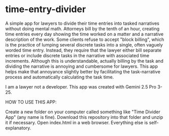 # time-entry-divider
A simple app for lawyers to divide their time entries into tasked narratives without doing mental math.  Attorneys bill by the tenth of an hour, creating time entries every day showing the time worked on a matter and a narrative description of the work. Some clients refuse to accept "block billing", which is the practice of lumping several discrete tasks into a single, often vaguely worded time entry.  Instead, they require that the lawyer either bill separate entries or include discrete tasks in the narrative with associated time increments. 
 Although this is understandable, actually billing by the task and dividing the narrative is annoying and cumbersome for lawyers.  This app helps make that annoyance slightly better by facilitating the task-narrative process and automatically calculating the task time.

I am a lawyer not a developer.  This app was created with Gemini 2.5 Pro 3-25.

HOW TO USE THIS APP:

Create a new folder on your computer called something like "Time Divider App" (any name is fine).
Download this repository into that folder and unzip it if necessary.
Open index.html in a web browser.  Everything else is self-explanatory.
